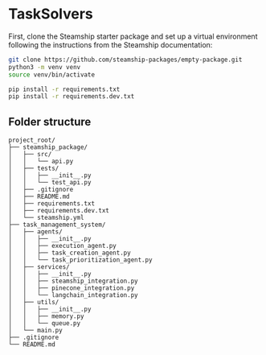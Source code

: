 # TaskSolvers

First, clone the Steamship starter package and set up a virtual environment following the instructions from the Steamship documentation:
```bash copy code
git clone https://github.com/steamship-packages/empty-package.git
python3 -m venv venv
source venv/bin/activate

pip install -r requirements.txt
pip install -r requirements.dev.txt
```

## Folder structure

```
project_root/
├── steamship_package/
│   ├── src/
│   │   └── api.py
│   ├── tests/
│   │   ├── __init__.py
│   │   └── test_api.py
│   ├── .gitignore
│   ├── README.md
│   ├── requirements.txt
│   ├── requirements.dev.txt
│   └── steamship.yml
├── task_management_system/
│   ├── agents/
│   │   ├── __init__.py
│   │   ├── execution_agent.py
│   │   ├── task_creation_agent.py
│   │   └── task_prioritization_agent.py
│   ├── services/
│   │   ├── __init__.py
│   │   ├── steamship_integration.py
│   │   ├── pinecone_integration.py
│   │   └── langchain_integration.py
│   ├── utils/
│   │   ├── __init__.py
│   │   ├── memory.py
│   │   └── queue.py
│   └── main.py
├── .gitignore
└── README.md
```
